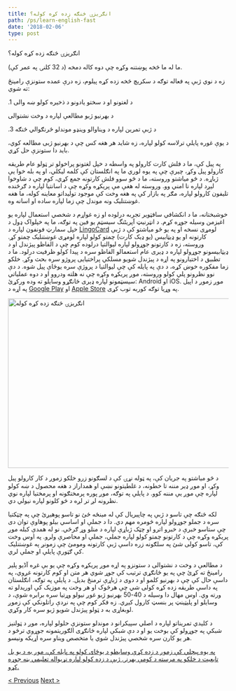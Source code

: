 ```yaml
---
title: انګريزۍ څنګه زده کړه کوله؟
path: /ps/learn-english-fast
date: '2018-02-06'
type: post
---
```


انګريزۍ څنګه زده کړه کوله؟

ما له ما څخه پوښتنه وکړه چې دوه کاله دمخه (د 32 کلنۍ په عمر کې).

زه د نوي ژبې په فعاله توګه د سکریچ څخه زده کړه پیلوم، زه درې عمده ستونزې رامینځ ته شوي:

.1 د لغتونو او د سختو یادونو د ذخیره کولو ښه والی

د بهرنیو ژبو مطالعې لپاره د وخت نشتوالی

.3 د ژبې تمرین لپاره د ویناوالو وینډو موندلو څرنګوالي څنګه

د یوې غوره پایلې ترلاسه کولو لپاره، زه شاید هر هغه کس چې د بهرنیو ژبی مطالعه کوي، باید دا ستونزې حل کړي.

په پیل کې، ما د فلش کارت کارولو په واسطه د خپل لغتونو پراخولو تر ټولو عام طریقه کارولو پیل وکړ، چیرې چې په یوه لوري ما په انګلستان کې کلمه لیکلي، او په بله خوا یې ژباړه. د څو میاشتو وروسته، ما د څو سوو فلش کارتونه جمع کړي، کوم چې د شاوخوا لیږد لپاره نا امني وو. وروسته له هغې مې پریکړه وکړه چې د اسانتیا لپاره د ګرځنده تلیفون کارولو لپاره، مګر په بازار کې په هغه وخت کې موجود تولیداتو معاینه کوله، ما هغه غوښتنلیک ونه موندل چې زما لپاره ساده او اسانه وه.

خوشبختانه، ما د انکشافي سافټویر تجربه درلوده او زه غواړم د شخصي استعمال لپاره یو اغیزمن وسیله جوړه کړم. د انټرنیټ آپریٹنگ سیسټم یو فین په توګه، ما په خپلواک ډول د خپل سمارټ فونفون لپاره د <a href="https://lingocard.com">LingoCard</a> لومړی نسخه او په یو څو میاشتو کې د ژبې کارتونه او یو ډیټابیس (یو ډیک کارت) چمتو کولو لپاره لومړی غوښتنلیک چمتو کړ. وروسته، زه د کارتونو جوړولو لپاره لیوالتیا درلوده کوم چې د الفاظو پیژندل او د ډیټابیسونو جوړولو لپاره د ډیری عام استعمالو الفاظو سره د پیدا کولو ظرفیت درلود. ما د تطبیق د اختیارونو په اړه د پیژندل شویو مسلکي پراختیایی پروژو سره بحث وکړ. خلکو زما مفکوره خوښ کړه، د دې په پایله کې چې لیوالتیا د پروژې سره یوځاې پیل شوه. د دې نوو نظرونو پلي کولو وروسته، موږ پریکړه وکړه چې نه هلته ودروو او د دوه عملیاتي سیسټمونو لپاره ډیری ځانګړو وسایلو ته وده ورکړئ: Android او iOS. موږ زموږ د اپیل په اړه د <a href="https://play.google.com/store/apps/details?id=com.lingocard.lingocard">Google Play</a> او <a href="https://itunes.apple.com/us/app/lingocard/id1217076835?mt=8">Apple Store</a> په وړیا توګه کوربه توب کړی.

<img class="aligncenter wp-image-5587" src="../images/2018/01/LigoCard-App-small.png" alt="انګريزۍ څنګه زده کړه کوله" width="973" height="388" />

د څو میاشتو په جریان کې، په ټوله نړۍ کې د لسګونو زرو خلکو زموږ د کار کارولو پیل وکړ، او موږ ډیر مننه تا خطونه، د غلطیتونو نښې او همداراز د هغه محصول د ښه کولو لپاره چې موږ یې مننه کوو. د پایلې په توګه، موږ پوره پرمختګونه او پرمختیا لپاره نوي نظرونه لږ تر لږه د څو کلونو لپاره نیولي دي.

لکه څنګه چې تاسو د ژبې په چاپیریال کې له مینځه ځئ نو تاسو پوهیږئ چې په چټکتیا سره د جملو جوړولو لپاره څومره مهم دي. دا د جملې او اساسي بیلو پوهاوې توان دی چې ستاسو خبرې د خبرو اترو او چټک ژباړې لپاره د منلو وړ ګرځي. نو له همدې کبله موږ پریکړه وکړه چې د کارتونو چمتو کولو لپاره جملې، جملې او محاصرې ولرو. په اوس وخت کې، تاسو کولی شئ په سلګونه زره داسې ژبې کارتونه ومومئ چې زمونږ په غوښتنلیک کې ګټورې پایلې او جملې لري.

د مطالعې د وخت د نشتوالی د ستونزو په اړه موږ پریکړه وکړه چې یو بې غږه آڈیو پلیر رامینځ ته کړئ چې په یو ځانګړي ترتیب کې جوړ شوي هر متن او کوم کارتونه غږوي، په داسې حال کې چې د بهرنیو کلمو او د دوی د ژباړې ترمنځ بدیل. د پایلې په توګه، انګلستان په داسې طریقه زده کړه کولی شي چې هرڅوک او هر وخت په موزیک کې اوریدلو ته ورته وي. اوس مهال دا وسیله د 40-50 بهرنیو ژبو غوږ نیولو وړتیا سره برابره شوې، د وسایلو او پلیټینټ پر بنسټ کارول کیږي. زه فکر کوم چې په نږدې راتلونکي کې زموږ لوبغاړی به د ټولو پیژندل شویو ژبو سره کار وکړي.

د کلیدي تمریناتو لپاره د اصلي سپیکرانو د موندلو ستونزې حلولو لپاره، موږ د ټولنیز شبکې په جوړولو کې بوخت یو او د دې شبکې لپاره ځانګړی الګوریتمونه جوړوي ترڅو د هر یو کارن سره شخصي پیژندل شوي یا متخصص ویناو سره اړیکه ونیسو.

<a href="https://lingocard.com">په یوه پیچلي کې زموږ د زده کړې وسایطو د یوځای کولو په پایله کې، موږ به د یو بل تابعیت د خلکو په مرسته د کومې بهرنۍ ژبې د زده کولو لپاره نړیواله تعلیمي بڼه جوړه کړو.</a>

<a href="/ps/find-native-speakers">< Previous</a> <a href="/ps/language-cards">Next ></a>